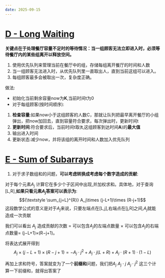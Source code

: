 ```yaml
---
date: 2025-09-15
---
```


# [D - Long Waiting](https://atcoder.jp/contests/abc423/tasks/abc423_d)

**关键点在于处理餐厅容量不足时的等待情况：当一组顾客无法立即进入时，必须等待餐厅内的某些组离开以释放空间。**

1. 使用优先队列来管理当前在餐厅中的组，存储每组离开餐厅的时间和人数
2. 当一组顾客无法进入时，从优先队列里一直取出人，直到当前这组可以进入。
3. 每组顾客最多会被取出一次，复杂度正确。

做法:

- 初始化当前剩余容量now为**K**,当前时间t为0
- 对于每组顾客(按时间顺序):

1. **检查容量**:如果now小于这组顾客的人数C，那就让队列把最早离开餐厅的小组弹出，把now加回去，直到容量符合要求，每次弹出时，更新时间t
2. **更新时间**:符合要求后，当前时间t取(**t**,这组顾客到达时间**A**)的**最大值**
3. 输出进入时间
4. 更新状态:减少now，并将该组的离开时间和人数加入优先队列


# [E - Sum of Subarrays](https://atcoder.jp/contests/abc423/tasks/abc423_e)

1. 对于求子数组和的问题，**可以考虑转换成考虑每个数字造成的贡献**:

对于每个元素$A_j$ 计算它在多少个子区间中出现,并加权求和。具体地，对于查询[L,R],**如果只看元素$A_j$答案可以表示为**:$${\textstyle \sum_{j=L}^{R}} A_j\times (j-L+1)\times (R-j+1)$$
这段数学公式的意义是对于$A_j$来说，只要左端点在[L,j],右端点在[j,R]之间,$A_j$就能造成一次贡献

我们可以看出 $A_j$​ 造成贡献的次数 = 可以包含$A_j$的左端点数量 × 可以包含$A_j$的右端点数量= (j−L+1)×(R−j+1)。

将表达式展开得到$$ A_j\times (j-L+1)\times (R-j+1) = -A_j \cdot j^{2}+A_j\cdot j(L+R)+A_j\cdot (R+1) \cdot (1-L)$$

再加上求和符号，答案就变为了一个**前缀和**问题，我们把$A_j$      $A_{j}\cdot j$      $A_{j} \cdot j^2$ 这三个计算一下前缀和，就得出答案了